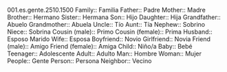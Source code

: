 001.es.gente.2510.1500
Family:: Familia
Father:: Padre
Mother:: Madre
Brother:: Hermano
Sister:: Hermana
Son:: Hijo
Daughter:: Hija
Grandfather:: Abuelo
Grandmother:: Abuela
Uncle:: Tío
Aunt:: Tía
Nephew:: Sobrino
Niece:: Sobrina
Cousin (male):: Primo
Cousin (female):: Prima
Husband:: Esposo Marido
Wife:: Esposa
Boyfriend:: Novio
Girlfriend:: Novia
Friend (male):: Amigo
Friend (female):: Amiga
Child:: Niño/a
Baby:: Bebé
Teenager:: Adolescente
Adult:: Adulto
Man:: Hombre
Woman:: Mujer
People:: Gente
Person:: Persona
Neighbor:: Vecino
